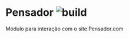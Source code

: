 # Pensador ![build](https://travis-ci.com/SirMinux/pensador.svg?branch=master)

Módulo para interação com o site Pensador.com
